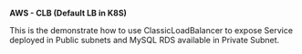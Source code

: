**AWS - CLB (Default LB in K8S)**

This is the demonstrate how to use ClassicLoadBalancer to expose Service deployed in Public subnets and MySQL RDS available in Private Subnet.
